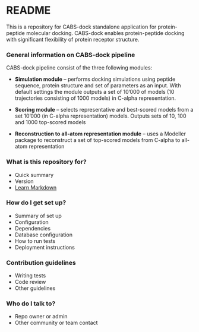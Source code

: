 # README #
This is a repository for CABS-dock standalone application for protein-peptide molecular docking. CABS-dock enables protein-peptide docking with significant flexibility of protein receptor structure.


### General information on CABS-dock pipeline ###

CABS-dock pipeline consist of the three following modules:

* **Simulation module** – performs docking simulations using peptide sequence, protein structure and set of parameters as an input. With default settings the module outputs a set of 10’000 of models (10 trajectories consisting of 1000 models) in C-alpha representation.

* **Scoring module** – selects representative and best-scored models from a set 10’000 (in C-alpha representation) models. Outputs sets of 10, 100 and 1000 top-scored models

* **Reconstruction to all-atom representation module** – uses a Modeller package to reconstruct a set of top-scored models from C-alpha to all-atom representation

### What is this repository for? ###

* Quick summary
* Version
* [Learn Markdown](https://bitbucket.org/tutorials/markdowndemo)

### How do I get set up? ###

* Summary of set up
* Configuration
* Dependencies
* Database configuration
* How to run tests
* Deployment instructions

### Contribution guidelines ###

* Writing tests
* Code review
* Other guidelines

### Who do I talk to? ###

* Repo owner or admin
* Other community or team contact